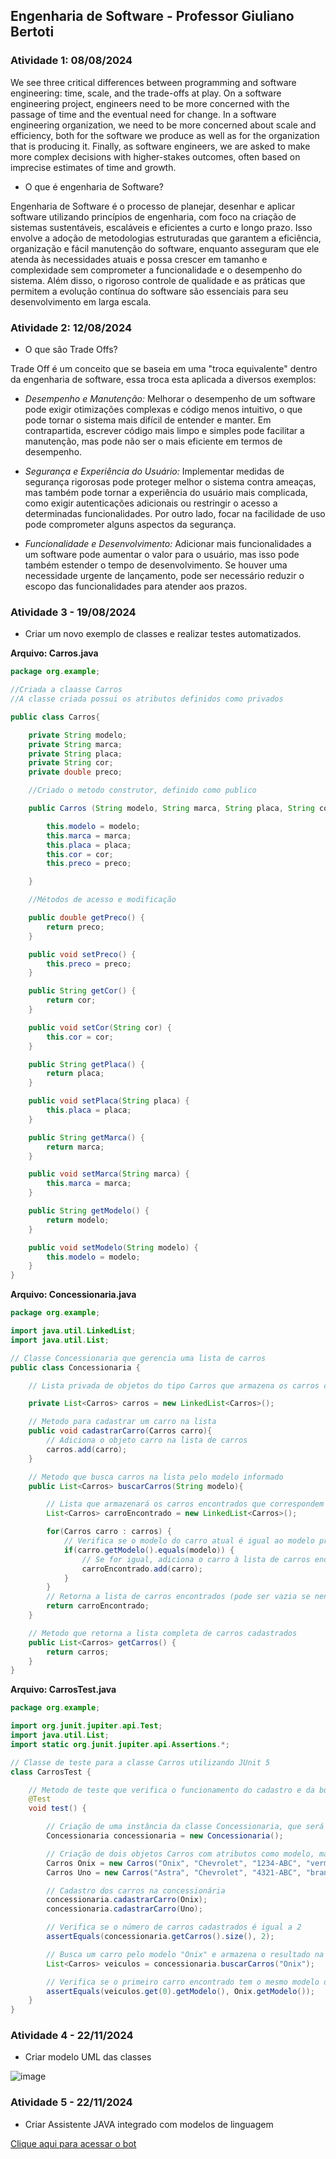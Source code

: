 ## Engenharia de Software - Professor Giuliano Bertoti

### Atividade 1: 08/08/2024

We see three critical differences between programming and software engineering: time, scale, and the trade-offs at play. On a software engineering project, engineers need to be more concerned with the passage of time and the eventual need for change. In a software engineering organization, we need to be more concerned about scale and efficiency, both for the software we produce as well as for the organization that is producing it. Finally, as software engineers, we are asked to make more complex decisions with higher-stakes outcomes, often based on imprecise estimates of time and growth.

* O que é engenharia de Software?


Engenharia de Software é o processo de planejar, desenhar e aplicar software utilizando princípios de engenharia, com foco na criação de sistemas sustentáveis, escaláveis e eficientes a curto e longo prazo. Isso envolve a adoção de metodologias estruturadas que garantem a eficiência, organização e fácil manutenção do software, enquanto asseguram que ele atenda às necessidades atuais e possa crescer em tamanho e complexidade sem comprometer a funcionalidade e o desempenho do sistema. Além disso, o rigoroso controle de qualidade e as práticas que permitem a evolução contínua do software são essenciais para seu desenvolvimento em larga escala.

### Atividade 2: 12/08/2024

* O que são Trade Offs?

Trade Off é um conceito que se baseia em uma "troca equivalente" dentro da engenharia de software, essa troca esta aplicada a diversos exemplos:

  * *Desempenho e Manutenção:*  Melhorar o desempenho de um software pode exigir otimizações complexas e código menos intuitivo, o que pode tornar o sistema mais difícil de entender e manter. Em contrapartida, escrever código mais limpo e simples pode facilitar a manutenção, mas pode não ser o mais eficiente em termos de desempenho.
  
  * *Segurança e Experiência do Usuário:* Implementar medidas de segurança rigorosas pode proteger melhor o sistema contra ameaças, mas também pode tornar a experiência do usuário mais complicada, como exigir autenticações adicionais ou restringir o acesso a determinadas funcionalidades. Por outro lado, focar na facilidade de uso pode comprometer alguns aspectos da segurança.
  
  * *Funcionalidade e Desenvolvimento:* Adicionar mais funcionalidades a um software pode aumentar o valor para o usuário, mas isso pode também estender o tempo de desenvolvimento. Se houver uma necessidade urgente de lançamento, pode ser necessário reduzir o escopo das funcionalidades para atender aos prazos.

###  Atividade 3 - 19/08/2024

* Criar um novo exemplo de classes e realizar testes automatizados.

**Arquivo: Carros.java**

```java
package org.example;

//Criada a claasse Carros
//A classe criada possui os atributos definidos como privados

public class Carros{

    private String modelo;
    private String marca;
    private String placa;
    private String cor;
    private double preco;

    //Criado o metodo construtor, definido como publico

    public Carros (String modelo, String marca, String placa, String cor, double preco){

        this.modelo = modelo;
        this.marca = marca;
        this.placa = placa;
        this.cor = cor;
        this.preco = preco;

    }

    //Métodos de acesso e modificação

    public double getPreco() {
        return preco;
    }

    public void setPreco() {
        this.preco = preco;
    }

    public String getCor() {
        return cor;
    }

    public void setCor(String cor) {
        this.cor = cor;
    }

    public String getPlaca() {
        return placa;
    }

    public void setPlaca(String placa) {
        this.placa = placa;
    }

    public String getMarca() {
        return marca;
    }

    public void setMarca(String marca) {
        this.marca = marca;
    }

    public String getModelo() {
        return modelo;
    }

    public void setModelo(String modelo) {
        this.modelo = modelo;
    }
}
```

**Arquivo: Concessionaria.java**

```java
package org.example;

import java.util.LinkedList;
import java.util.List;

// Classe Concessionaria que gerencia uma lista de carros
public class Concessionaria {

    // Lista privada de objetos do tipo Carros que armazena os carros cadastrados na concessionária

    private List<Carros> carros = new LinkedList<Carros>();

    // Metodo para cadastrar um carro na lista
    public void cadastrarCarro(Carros carro){
        // Adiciona o objeto carro na lista de carros
        carros.add(carro);
    }

    // Metodo que busca carros na lista pelo modelo informado
    public List<Carros> buscarCarros(String modelo){

        // Lista que armazenará os carros encontrados que correspondem ao modelo
        List<Carros> carroEncontrado = new LinkedList<Carros>();

        for(Carros carro : carros) {
            // Verifica se o modelo do carro atual é igual ao modelo procurado
            if(carro.getModelo().equals(modelo)) {
                // Se for igual, adiciona o carro à lista de carros encontrados
                carroEncontrado.add(carro);
            }
        }
        // Retorna a lista de carros encontrados (pode ser vazia se nenhum carro corresponder ao modelo)
        return carroEncontrado;
    }

    // Metodo que retorna a lista completa de carros cadastrados
    public List<Carros> getCarros() {
        return carros;
    }
}

```

**Arquivo: CarrosTest.java**

```java
package org.example;

import org.junit.jupiter.api.Test;
import java.util.List;
import static org.junit.jupiter.api.Assertions.*;

// Classe de teste para a classe Carros utilizando JUnit 5
class CarrosTest {

    // Metodo de teste que verifica o funcionamento do cadastro e da busca de carros
    @Test
    void test() {

        // Criação de uma instância da classe Concessionaria, que será testada
        Concessionaria concessionaria = new Concessionaria();

        // Criação de dois objetos Carros com atributos como modelo, marca, placa, cor e preço
        Carros Onix = new Carros("Onix", "Chevrolet", "1234-ABC", "vermelho", 17000.00);
        Carros Uno = new Carros("Astra", "Chevrolet", "4321-ABC", "branco", 9000.00);

        // Cadastro dos carros na concessionária
        concessionaria.cadastrarCarro(Onix);
        concessionaria.cadastrarCarro(Uno);

        // Verifica se o número de carros cadastrados é igual a 2
        assertEquals(concessionaria.getCarros().size(), 2);

        // Busca um carro pelo modelo "Onix" e armazena o resultado na lista veiculos
        List<Carros> veiculos = concessionaria.buscarCarros("Onix");

        // Verifica se o primeiro carro encontrado tem o mesmo modelo do carro Onix
        assertEquals(veiculos.get(0).getModelo(), Onix.getModelo());
    }
}

```

###  Atividade 4 - 22/11/2024

* Criar modelo UML das classes

![image](assets/UMLJunitTest.png)


###  Atividade 5 - 22/11/2024

* Criar Assistente JAVA integrado com modelos de linguagem

[Clique aqui para acessar o bot](https://github.com/darloscaniel/bertoti/tree/main/Eng%20SW/ChatBot-Assist)
